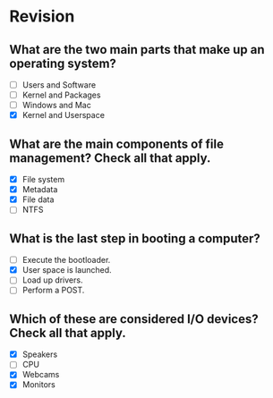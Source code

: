 # Revision

## What are the two main parts that make up an operating system?

- [ ] Users and Software  
- [ ] Kernel and Packages  
- [ ] Windows and Mac  
- [x] Kernel and Userspace

## What are the main components of file management? Check all that apply.

- [x] File system
- [x] Metadata
- [x] File data
- [ ] NTFS

## What is the last step in booting a computer?

- [ ] Execute the bootloader. 
- [x] User space is launched. 
- [ ] Load up drivers. 
- [ ] Perform a POST. 

## Which of these are considered I/O devices? Check all that apply.

- [x] Speakers 
- [ ] CPU 
- [x] Webcams
- [x] Monitors